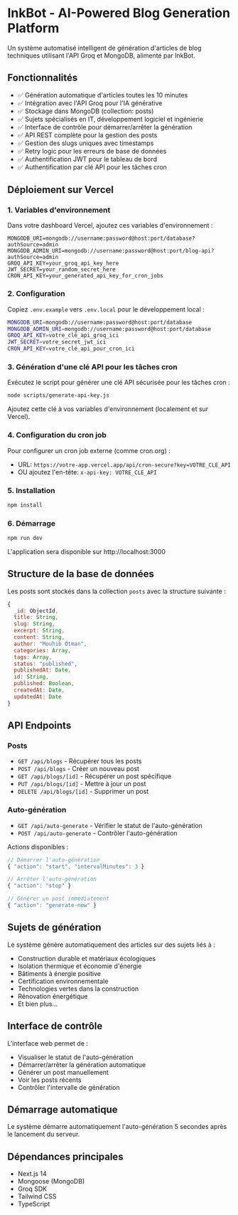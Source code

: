 # InkBot - AI-Powered Blog Generation Platform

Un système automatisé intelligent de génération d'articles de blog techniques utilisant l'API Groq et MongoDB, alimenté par InkBot.

## Fonctionnalités

- ✅ Génération automatique d'articles toutes les 10 minutes
- ✅ Intégration avec l'API Groq pour l'IA générative  
- ✅ Stockage dans MongoDB (collection: posts)
- ✅ Sujets spécialisés en IT, développement logiciel et ingénierie
- ✅ Interface de contrôle pour démarrer/arrêter la génération
- ✅ API REST complète pour la gestion des posts
- ✅ Gestion des slugs uniques avec timestamps
- ✅ Retry logic pour les erreurs de base de données
- ✅ Authentification JWT pour le tableau de bord
- ✅ Authentification par clé API pour les tâches cron

## Déploiement sur Vercel

### 1. Variables d'environnement

Dans votre dashboard Vercel, ajoutez ces variables d'environnement :

```
MONGODB_URI=mongodb://username:password@host:port/database?authSource=admin
MONGODB_ADMIN_URI=mongodb://username:password@host:port/blog-api?authSource=admin
GROQ_API_KEY=your_groq_api_key_here
JWT_SECRET=your_random_secret_here
CRON_API_KEY=your_generated_api_key_for_cron_jobs
```

### 2. Configuration

Copiez `.env.example` vers `.env.local` pour le développement local :

```bash
MONGODB_URI=mongodb://username:password@host:port/database
MONGODB_ADMIN_URI=mongodb://username:password@host:port/database
GROQ_API_KEY=votre_clé_api_groq_ici
JWT_SECRET=votre_secret_jwt_ici
CRON_API_KEY=votre_clé_api_pour_cron_ici
```

### 3. Génération d'une clé API pour les tâches cron

Exécutez le script pour générer une clé API sécurisée pour les tâches cron :

```bash
node scripts/generate-api-key.js
```

Ajoutez cette clé à vos variables d'environnement (localement et sur Vercel).

### 4. Configuration du cron job

Pour configurer un cron job externe (comme cron.org) :

- URL: `https://votre-app.vercel.app/api/cron-secure?key=VOTRE_CLE_API`
- OU ajoutez l'en-tête: `x-api-key: VOTRE_CLE_API`

### 5. Installation

```bash
npm install
```

### 6. Démarrage

```bash
npm run dev
```

L'application sera disponible sur http://localhost:3000

## Structure de la base de données

Les posts sont stockés dans la collection `posts` avec la structure suivante :

```javascript
{
  _id: ObjectId,
  title: String,
  slug: String,
  excerpt: String,
  content: String,
  author: "Mouhib Otman",
  categories: Array,
  tags: Array,
  status: "published",
  publishedAt: Date,
  id: String,
  published: Boolean,
  createdAt: Date,
  updatedAt: Date
}
```

## API Endpoints

### Posts
- `GET /api/blogs` - Récupérer tous les posts
- `POST /api/blogs` - Créer un nouveau post
- `GET /api/blogs/[id]` - Récupérer un post spécifique
- `PUT /api/blogs/[id]` - Mettre à jour un post
- `DELETE /api/blogs/[id]` - Supprimer un post

### Auto-génération
- `GET /api/auto-generate` - Vérifier le statut de l'auto-génération
- `POST /api/auto-generate` - Contrôler l'auto-génération

Actions disponibles :
```javascript
// Démarrer l'auto-génération
{ "action": "start", "intervalMinutes": 3 }

// Arrêter l'auto-génération
{ "action": "stop" }

// Générer un post immédiatement
{ "action": "generate-now" }
```

## Sujets de génération

Le système génère automatiquement des articles sur des sujets liés à :
- Construction durable et matériaux écologiques
- Isolation thermique et économie d'énergie
- Bâtiments à énergie positive
- Certification environnementale
- Technologies vertes dans la construction
- Rénovation énergétique
- Et bien plus...

## Interface de contrôle

L'interface web permet de :
- Visualiser le statut de l'auto-génération
- Démarrer/arrêter la génération automatique
- Générer un post manuellement
- Voir les posts récents
- Contrôler l'intervalle de génération

## Démarrage automatique

Le système démarre automatiquement l'auto-génération 5 secondes après le lancement du serveur.

## Dépendances principales

- Next.js 14
- Mongoose (MongoDB)
- Groq SDK
- Tailwind CSS
- TypeScript

